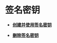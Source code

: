 # 签名密钥<a name="apig-zh-ug-180307040"></a>

-   **[创建并使用签名密钥](创建并使用签名密钥.md)**  

-   **[删除签名密钥](删除签名密钥.md)**  


